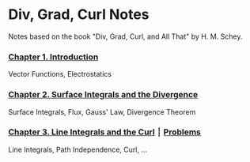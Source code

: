 # Div, Grad, Curl Notes

Notes based on the book "Div, Grad, Curl, and All That" by H. M. Schey.

### [Chapter 1. Introduction](1-introduction.html)
Vector Functions, Electrostatics

### [Chapter 2. Surface Integrals and the Divergence](2-surface-integrals-and-divergence.html)
Surface Integrals, Flux, Gauss' Law, Divergence Theorem

### [Chapter 3. Line Integrals and the Curl](3-line-integrals-and-curl.html) ┊ [Problems](problems/3.html)
Line Integrals, Path Independence, Curl, ...
